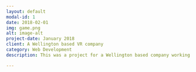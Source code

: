 ```yaml
---
layout: default
modal-id: 1
date: 2018-02-01
img: game.png
alt: image-alt
project-date: January 2018
client: A Wellington based VR company
category: Web Development
description: This was a project for a Wellington based company working in the VR space to build a VR hotspot web tool. We used React VR and Google VR for this project.

---
```

